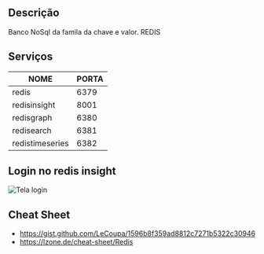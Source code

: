 

## Descrição

Banco NoSql da famila da chave e valor. REDIS

## Serviços

NOME | PORTA 
-----|------
redis | 6379
redisinsight | 8001
redisgraph | 6380
redisearch | 6381
redistimeseries | 6382

## Login no redis insight

![Tela login](/_imgs/redis_insight.png.md.png)

## Cheat Sheet

- https://gist.github.com/LeCoupa/1596b8f359ad8812c7271b5322c30946
- https://lzone.de/cheat-sheet/Redis